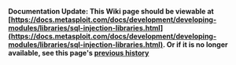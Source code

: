 <!-- Maintainers:  Please do not modify this file directly, create a pull request instead -->

**Documentation Update: This Wiki page should be viewable at [https://docs.metasploit.com/docs/development/developing-modules/libraries/sql-injection-libraries.html](https://docs.metasploit.com/docs/development/developing-modules/libraries/sql-injection-libraries.html). Or if it is no longer available, see this page's [previous history](./_history)**

